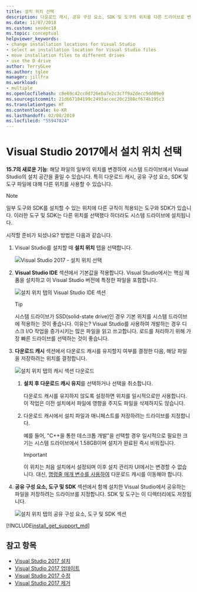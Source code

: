 ```yaml
---
title: 설치 위치 선택
description: 다운로드 캐시, 공유 구성 요소, SDK 및 도구의 위치를 다른 드라이브로 변경하여 시스템 드라이브에서 Visual Studio의 설치 공간을 줄이는 방법을 알아봅니다.
ms.date: 11/07/2018
ms.custom: seodec18
ms.topic: conceptual
helpviewer_keywords:
- change installation locations for Visual Studio
- select an installation location for Visual Studio files
- move installation files to different drives
- use the D drive
author: TerryGLee
ms.author: tglee
manager: jillfra
ms.workload:
- multiple
ms.openlocfilehash: c8e69c42cc0d726eba7e2c3c7f9a2decc9dd89e0
ms.sourcegitcommit: 21d667104199c2493accec20c2388cf674b195c3
ms.translationtype: HT
ms.contentlocale: ko-KR
ms.lasthandoff: 02/08/2019
ms.locfileid: "55947824"
---
```

# <a name="select-the-installation-locations-in-visual-studio-2017"></a>Visual Studio 2017에서 설치 위치 선택

**15.7의 새로운 기능**: 해당 파일의 일부의 위치를 변경하여 시스템 드라이브에서 Visual Studio의 설치 공간을 줄일 수 있습니다. 특히 다운로드 캐시, 공유 구성 요소, SDK 및 도구 파일에 대해 다른 위치를 사용할 수 있습니다.

   > [!NOTE]
   > 일부 도구와 SDK를 설치할 수 있는 위치에 다른 규칙이 적용되는 도구와 SDK가 있습니다. 이러한 도구 및 SDK는 다른 위치를 선택했다 하더라도 시스템 드라이브에 설치됩니다.

시작할 준비가 되셨나요? 방법은 다음과 같습니다.

1. Visual Studio를 설치할 때 **설치 위치** 탭을 선택합니다.

   ![Visual Studio 2017 - 설치 위치 선택](media/vs-installation-locations.png "설치 위치를 선택합니다.")

1. **Visual Studio IDE** 섹션에서 기본값을 적용합니다. Visual Studio에서는 핵심 제품을 설치하고 이 Visual Studio 버전에 특정한 파일을 포함합니다.

   ![설치 위치 탭의 Visual Studio IDE 섹션](media/vs-installation-locations-ide.png "설치 위치 탭의 Visual Studio IDE 섹션에 대한 기본값을 적용합니다.")

   > [!TIP]
   > 시스템 드라이브가 SSD(solid-state drive)인 경우 기본 위치를 시스템 드라이브에 적용하는 것이 좋습니다. 이유는? Visual Studio를 사용하여 개발하는 경우 디스크 I/O 작업을 증가시키는 많은 파일을 읽고 쓰고합니다. 로드를 처리하기 위해 가장 빠른 드라이브를 선택하는 것이 좋습니다.

1. **다운로드 캐시** 섹션에서 다운로드 캐시를 유지할지 여부를 결정한 다음, 해당 파일을 저장하려는 위치를 결정합니다.

     ![설치 위치 탭의 캐시 섹션 다운로드](media/vs-installation-locations-cache.png "설치 후 다운로드 캐시를 유지할지 여부를 선택한 다음, 파일을 저장하려는 드라이브를 지정합니다.")

    1. **설치 후 다운로드 캐시 유지**를 선택하거나 선택을 취소합니다.

       다운로드 캐시를 유지하지 않도록 설정하면 위치를 일시적으로만 사용합니다. 이 작업은 이전 설치에서 파일에 영향을 주지도 파일을 삭제하지도 않습니다.

    1. 다운로드 캐시에서 설치 파일과 매니페스트를 저장하려는 드라이브를 지정합니다.

        예를 들어, "C++을 통한 데스크톱 개발"을 선택할 경우 일시적으로 필요한 크기는 시스템 드라이브에서 1.58GB이며 설치가 완료된 즉시 비워집니다.

       > [!IMPORTANT]
       > 이 위치는 처음 설치에서 설정되며 이후 설치 관리자 UI에서는 변경할 수 없습니다. 대신, [명령줄 매개 변수를 사용하여](use-command-line-parameters-to-install-visual-studio.md) 다운로드 캐시를 이동해야 합니다.

1. **공유 구성 요소, 도구 및 SDK** 섹션에서 함께 설치한 Visual Studio에서 공유하는 파일을 저장하려는 드라이브를 지정합니다. SDK 및 도구는 이 디렉터리에도 저장됩니다.

   ![설치 위치 탭의 공유 구성 요소, 도구 및 SDK 섹션](media/vs-installation-locations-shared.png "공유 구성 요소, 도구 및 SDK를 저장하려는 위치를 지정합니다.")

[!INCLUDE[install_get_support_md](includes/install_get_support_md.md)]

## <a name="see-also"></a>참고 항목

* [Visual Studio 2017 설치](install-visual-studio.md)
* [Visual Studio 2017 업데이트](update-visual-studio.md)
* [Visual Studio 2017 수정](update-visual-studio.md)
* [Visual Studio 2017 제거](uninstall-visual-studio.md)
